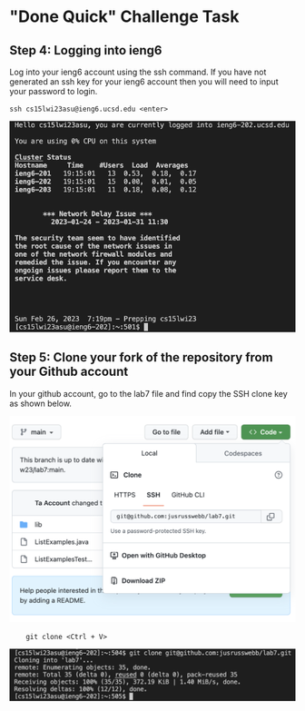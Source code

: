 # "Done Quick" Challenge Task

## Step 4: Logging into ieng6

Log into your ieng6 account using the ssh command. If you have not generated an ssh key for your ieng6 account then you will need to input your password to login.

    ssh cs15lwi23asu@ieng6.ucsd.edu <enter>

![Image](loggedIn.png)


## Step 5: Clone your fork of the repository from your Github account

In your github account, go to the lab7 file and find copy the SSH clone key as shown below.

![Image](cloneURl.png)

        git clone <Ctrl + V>
        
![Image](cloned.png)
